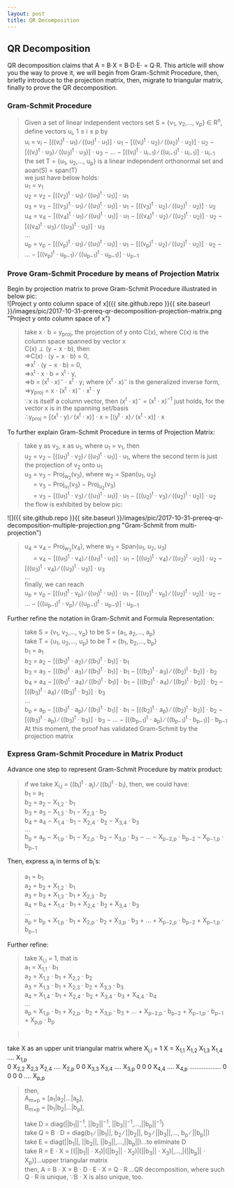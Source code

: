 ```yaml
---
layout: post
title: QR Decomposition
---
```


## QR Decomposition
<p class="message">
QR decomposition claims that A = B&sdot;X = B&sdot;D&sdot;E&sdot; = Q&sdot;R.
This article will show you the way to prove it, we will begin from Gram-Schmit Procedure, then, briefly introduce to the projection matrix, then, migrate to triangular matrix, finally to prove the QR decomposition.    
</p>

### Gram-Schmit Procedure
>Given a set of linear independent vectors set S = {v<sub>1</sub>, v<sub>2</sub>,..., v<sub>p</sub>} &isin; R<sup>n</sup>,  
>define vectors u<sub>i</sub>, 1 &le; i &le; p by   
>u<sub>i</sub> = v<sub>i</sub> − [((v<sub>i</sub>)<sup>t</sup> &sdot; u<sub>1</sub>) ∕ ((u<sub>1</sub>)<sup>t</sup> &sdot; u<sub>1</sub>)] &sdot; u<sub>1</sub> − [((v<sub>i</sub>)<sup>t</sup> &sdot; u<sub>2</sub>) ∕ ((u<sub>2</sub>)<sup>t</sup> &sdot; u<sub>2</sub>)] &sdot; u<sub>2</sub> − [((v<sub>i</sub>)<sup>t</sup> &sdot; u<sub>3</sub>) ∕ ((u<sub>3</sub>)<sup>t</sup> &sdot; u<sub>3</sub>)] &sdot; u<sub>3</sub> − ... − [((v<sub>i</sub>)<sup>t</sup> &sdot; u<sub>i−1</sub>) ∕ ((u<sub>i−1</sub>)<sup>t</sup> &sdot; u<sub>i−1</sub>)] &sdot; u<sub>i−1</sub>  
>the set T = {u<sub>1</sub>, u<sub>2</sub>,..., u<sub>p</sub>} is a linear independent orthonormal set and aoan(S) = span(T)  
>we just have below holds:  
>u<sub>1</sub> = v<sub>1</sub>  
>u<sub>2</sub> = v<sub>2</sub> − [((v<sub>2</sub>)<sup>t</sup> &sdot; u<sub>1</sub>) ∕ ((u<sub>1</sub>)<sup>t</sup> &sdot; u<sub>1</sub>)] &sdot; u<sub>1</sub>  
>u<sub>3</sub> = v<sub>3</sub> − [((v<sub>3</sub>)<sup>t</sup> &sdot; u<sub>1</sub>) ∕ ((u<sub>1</sub>)<sup>t</sup> &sdot; u<sub>1</sub>)] &sdot; u<sub>1</sub> − [((v<sub>3</sub>)<sup>t</sup> &sdot; u<sub>2</sub>) ∕ ((u<sub>2</sub>)<sup>t</sup> &sdot; u<sub>2</sub>)] &sdot; u<sub>2</sub>  
>u<sub>4</sub> = v<sub>4</sub> − [((v<sub>4</sub>)<sup>t</sup> &sdot; u<sub>1</sub>) ∕ ((u<sub>1</sub>)<sup>t</sup> &sdot; u<sub>1</sub>)] &sdot; u<sub>1</sub> − [((v<sub>4</sub>)<sup>t</sup> &sdot; u<sub>2</sub>) ∕ ((u<sub>2</sub>)<sup>t</sup> &sdot; u<sub>2</sub>)] &sdot; u<sub>2</sub> − [((v<sub>4</sub>)<sup>t</sup> &sdot; u<sub>3</sub>) ∕ ((u<sub>3</sub>)<sup>t</sup> &sdot; u<sub>3</sub>)] &sdot; u<sub>3</sub>  
>...  
>u<sub>p</sub> = v<sub>p</sub> − [((v<sub>p</sub>)<sup>t</sup> &sdot; u<sub>1</sub>) ∕ ((u<sub>1</sub>)<sup>t</sup> &sdot; u<sub>1</sub>)] &sdot; u<sub>1</sub> − [((v<sub>p</sub>)<sup>t</sup> &sdot; u<sub>2</sub>) ∕ ((u<sub>2</sub>)<sup>t</sup> &sdot; u<sub>2</sub>)] &sdot; u<sub>2</sub> − ... − [((v<sub>p</sub>)<sup>t</sup> &sdot; u<sub>p−1</sub>) ∕ ((u<sub>p−1</sub>)<sup>t</sup> &sdot; u<sub>p−1</sub>)] &sdot; u<sub>p−1</sub>

### Prove Gram-Schmit Procedure by means of Projection Matrix
Begin by projection matrix to prove Gram-Schmit Procedure illustrated in below pic:   
![Project y onto column space of x]({{ site.github.repo }}{{ site.baseurl }}/images/pic/2017-10-31-prereq-qr-decomposition-projection-matrix.png "Project y onto column space of x")

>take x &sdot; b = y<sub>proj</sub>, the projection of y onto C(x), where C(x) is the column space spanned by vector x  
>C(x) &perp; (y − x &sdot; b), then    
>=>C(x) &sdot; (y − x &sdot; b) = 0,  
>=>x<sup>t</sup> &sdot; (y − x &sdot; b) = 0,  
>=>x<sup>t</sup> &sdot; x &sdot; b =  x<sup>t</sup> &sdot; y,  
>=>b = (x<sup>t</sup> &sdot; x)<sup>−</sup> &sdot; x<sup>t</sup> &sdot; y; where (x<sup>t</sup> &sdot; x)<sup>−</sup> is the generalized inverse form,       
>=>y<sub>proj</sub> = x &sdot; (x<sup>t</sup> &sdot; x)<sup>−</sup> &sdot; x<sup>t</sup> &sdot; y       
>∵x is itself a column vector, then (x<sup>t</sup> &sdot; x)<sup>−</sup> = (x<sup>t</sup> &sdot; x)<sup>−1</sup> just holds, for the vector x is in the spanning set/basis    
>&there4;y<sub>proj</sub> = [(x<sup>t</sup> &sdot; y) ∕ (x<sup>t</sup> &sdot; x)] &sdot; x = [(y<sup>t</sup> &sdot; x) ∕ (x<sup>t</sup> &sdot; x)] &sdot; x 

To further explain Gram-Schmit Procedure in terms of Projection Matrix:
>take y as v<sub>2</sub>, x as u<sub>1</sub>, where u<sub>1</sub> = v<sub>1</sub>, then      
>u<sub>2</sub> = v<sub>2</sub> − [((u<sub>1</sub>)<sup>t</sup> &sdot; v<sub>2</sub>) ∕ ((u<sub>1</sub>)<sup>t</sup> &sdot; u<sub>1</sub>)] &sdot; u<sub>1</sub>, where the second term is just the projection of v<sub>2</sub> onto u<sub>1</sub>  
>u<sub>3</sub> = v<sub>3</sub> − Proj<sub>w<sub>2</sub></sub>(v<sub>3</sub>), where w<sub>2</sub> = Span(u<sub>1</sub>, u<sub>2</sub>)   
>&#160;&#160;&#160;&#160;&#160;= v<sub>3</sub> − Proj<sub>u<sub>1</sub></sub>(v<sub>3</sub>) − Proj<sub>u<sub>2</sub></sub>(v<sub>3</sub>)      
>&#160;&#160;&#160;&#160;&#160;= v<sub>3</sub> − [((u<sub>1</sub>)<sup>t</sup> &sdot; v<sub>3</sub>) ∕ ((u<sub>1</sub>)<sup>t</sup> &sdot; u<sub>1</sub>)] &sdot; u<sub>1</sub> − [((u<sub>2</sub>)<sup>t</sup> &sdot; v<sub>3</sub>) ∕ ((u<sub>2</sub>)<sup>t</sup> &sdot; u<sub>2</sub>)] &sdot; u<sub>2</sub>    
>the flow is exhibited by below pic:    

![]({{ site.github.repo }}{{ site.baseurl }}/images/pic/2017-10-31-prereq-qr-decomposition-multiple-projection.png "Gram-Schmit from multi-projection")

>u<sub>4</sub> = v<sub>4</sub> − Proj<sub>w<sub>3</sub></sub>(v<sub>4</sub>), where w<sub>3</sub> = Span(u<sub>1</sub>, u<sub>2</sub>, u<sub>3</sub>)  
>&#160;&#160;&#160;&#160;&#160;= v<sub>4</sub> − [((u<sub>1</sub>)<sup>t</sup> &sdot; v<sub>4</sub>) ∕ ((u<sub>1</sub>)<sup>t</sup> &sdot; u<sub>1</sub>)] &sdot; u<sub>1</sub> − [((u<sub>2</sub>)<sup>t</sup> &sdot; v<sub>4</sub>) ∕ ((u<sub>2</sub>)<sup>t</sup> &sdot; u<sub>2</sub>)] &sdot; u<sub>2</sub>  − [((u<sub>3</sub>)<sup>t</sup> &sdot; v<sub>4</sub>) ∕ ((u<sub>3</sub>)<sup>t</sup> &sdot; u<sub>3</sub>)] &sdot; u<sub>3</sub>  
>...  
>finally, we can reach      
>u<sub>p</sub> = v<sub>p</sub> − [((u<sub>1</sub>)<sup>t</sup> &sdot; v<sub>p</sub>) ∕ ((u<sub>1</sub>)<sup>t</sup> &sdot; u<sub>1</sub>)] &sdot; u<sub>1</sub> − [((u<sub>2</sub>)<sup>t</sup> &sdot; v<sub>p</sub>) ∕ ((u<sub>2</sub>)<sup>t</sup> &sdot; u<sub>2</sub>)] &sdot; u<sub>2</sub>  − ... −  [((u<sub>p−1</sub>)<sup>t</sup> &sdot; v<sub>p</sub>) ∕ ((u<sub>p−1</sub>)<sup>t</sup> &sdot; u<sub>p−1</sub>)] &sdot; u<sub>p−1</sub>

Further refine the notation in Gram-Schmit and Formula Representation:
>take S = {v<sub>1</sub>, v<sub>2</sub>,..., v<sub>p</sub>} to be S = {a<sub>1</sub>, a<sub>2</sub>,..., a<sub>p</sub>}  
>take T = {u<sub>1</sub>, u<sub>2</sub>,..., u<sub>p</sub>} to be T = {b<sub>1</sub>, b<sub>2</sub>,..., b<sub>p</sub>}  
>b<sub>1</sub> = a<sub>1</sub>  
>b<sub>2</sub> = a<sub>2</sub> − [((b<sub>1</sub>)<sup>t</sup> &sdot; a<sub>2</sub>) ∕ ((b<sub>1</sub>)<sup>t</sup> &sdot; b<sub>1</sub>)] &sdot; b<sub>1</sub>  
>b<sub>3</sub> = a<sub>3</sub> − [((b<sub>1</sub>)<sup>t</sup> &sdot; a<sub>3</sub>) ∕ ((b<sub>1</sub>)<sup>t</sup> &sdot; b<sub>1</sub>)] &sdot; b<sub>1</sub> − [((b<sub>2</sub>)<sup>t</sup> &sdot; a<sub>3</sub>) ∕ ((b<sub>2</sub>)<sup>t</sup> &sdot; b<sub>2</sub>)] &sdot; b<sub>2</sub>  
>b<sub>4</sub> = a<sub>4</sub> − [((b<sub>1</sub>)<sup>t</sup> &sdot; a<sub>4</sub>) ∕ ((b<sub>1</sub>)<sup>t</sup> &sdot; b<sub>1</sub>)] &sdot; b<sub>1</sub> − [((b<sub>2</sub>)<sup>t</sup> &sdot; a<sub>4</sub>) ∕ ((b<sub>2</sub>)<sup>t</sup> &sdot; b<sub>2</sub>)] &sdot; b<sub>2</sub> − [((b<sub>3</sub>)<sup>t</sup> &sdot; a<sub>4</sub>) ∕ ((b<sub>3</sub>)<sup>t</sup> &sdot; b<sub>3</sub>)] &sdot; b<sub>3</sub>  
>...  
>b<sub>p</sub> = a<sub>p</sub> − [((b<sub>1</sub>)<sup>t</sup> &sdot; a<sub>p</sub>) ∕ ((b<sub>1</sub>)<sup>t</sup> &sdot; b<sub>1</sub>)] &sdot; b<sub>1</sub> − [((b<sub>2</sub>)<sup>t</sup> &sdot; a<sub>p</sub>) ∕ ((b<sub>2</sub>)<sup>t</sup> &sdot; b<sub>2</sub>)] &sdot; b<sub>2</sub> − [((b<sub>3</sub>)<sup>t</sup> &sdot; a<sub>p</sub>) ∕ ((b<sub>3</sub>)<sup>t</sup> &sdot; b<sub>3</sub>)] &sdot; b<sub>3</sub> − ... − [((b<sub>p−1</sub>)<sup>t</sup> &sdot; a<sub>p</sub>) ∕ ((b<sub>p−1</sub>)<sup>t</sup> &sdot; b<sub>p−1</sub>)] &sdot; b<sub>p−1</sub>  
>At this moment, the proof has validated Gram-Schmit by the projection matrix

### Express Gram-Schmit Procedure in Matrix Product
Advance one step to represent Gram-Schmit Procedure by matrix product:
>if we take X<sub>i,j</sub> = ((b<sub>i</sub>)<sup>t</sup> &sdot; a<sub>j</sub>) ∕ ((b<sub>i</sub>)<sup>t</sup> &sdot; b<sub>i</sub>), then, we could have:  
>b<sub>1</sub> = a<sub>1</sub>  
>b<sub>2</sub> = a<sub>2</sub> − X<sub>1,2</sub> &sdot; b<sub>1</sub>  
>b<sub>3</sub> = a<sub>3</sub> − X<sub>1,3</sub> &sdot; b<sub>1</sub> − X<sub>2,3</sub> &sdot; b<sub>2</sub>  
>b<sub>4</sub> = a<sub>4</sub> − X<sub>1,4</sub> &sdot; b<sub>1</sub> − X<sub>2,4</sub> &sdot; b<sub>2</sub> − X<sub>3,4</sub> &sdot; b<sub>3</sub>  
>...  
>b<sub>p</sub> = a<sub>p</sub> − X<sub>1,p</sub> &sdot; b<sub>1</sub> − X<sub>2,p</sub> &sdot; b<sub>2</sub> − X<sub>3,p</sub> &sdot; b<sub>3</sub> − ... − X<sub>p−2,p</sub> &sdot; b<sub>p−2</sub> − X<sub>p−1,p</sub> &sdot; b<sub>p−1</sub>  

Then, express a<sub>i</sub> in terms of b<sub>i</sub>&prime;s:
>a<sub>1</sub> = b<sub>1</sub>  
>a<sub>2</sub> = b<sub>2</sub> + X<sub>1,2</sub> &sdot; b<sub>1</sub>  
>a<sub>3</sub> = b<sub>3</sub> + X<sub>1,3</sub> &sdot; b<sub>1</sub> + X<sub>2,3</sub> &sdot; b<sub>2</sub>  
>a<sub>4</sub> = b<sub>4</sub> + X<sub>1,4</sub> &sdot; b<sub>1</sub> + X<sub>2,4</sub> &sdot; b<sub>2</sub> + X<sub>3,4</sub> &sdot; b<sub>3</sub>  
>...  
>a<sub>p</sub> = b<sub>p</sub> + X<sub>1,p</sub> &sdot; b<sub>1</sub> + X<sub>2,p</sub> &sdot; b<sub>2</sub> + X<sub>3,p</sub> &sdot; b<sub>3</sub> + ... + X<sub>p−2,p</sub> &sdot; b<sub>p−2</sub> + X<sub>p−1,p</sub> &sdot; b<sub>p−1</sub>  

Further refine:
>take X<sub>i,i</sub> = 1, that is  
>a<sub>1</sub> = X<sub>1,1</sub> &sdot; b<sub>1</sub>  
>a<sub>2</sub> = X<sub>1,2</sub> &sdot; b<sub>1</sub> + X<sub>2,2</sub> &sdot; b<sub>2</sub>  
>a<sub>3</sub> = X<sub>1,3</sub> &sdot; b<sub>1</sub> + X<sub>2,3</sub> &sdot; b<sub>2</sub> + X<sub>3,3</sub> &sdot; b<sub>3</sub>  
>a<sub>4</sub> = X<sub>1,4</sub> &sdot; b<sub>1</sub> + X<sub>2,4</sub> &sdot; b<sub>2</sub> + X<sub>3,4</sub> &sdot; b<sub>3</sub> + X<sub>4,4</sub> &sdot; b<sub>4</sub>  
>...  
>a<sub>p</sub> = X<sub>1,p</sub> &sdot; b<sub>1</sub> + X<sub>2,p</sub> &sdot; b<sub>2</sub> + X<sub>3,p</sub> &sdot; b<sub>3</sub> + ... + X<sub>p−2,p</sub> &sdot; b<sub>p−2</sub> + X<sub>p−1,p</sub> &sdot; b<sub>p−1</sub> + X<sub>p,p</sub> &sdot; b<sub>p</sub>  

><div class="code_responsive"><pre class="programlisting">
take X as an upper unit triangular matrix where X<sub>i,i</sub> = 1 
X = 
X<sub>1,1</sub> X<sub>1,2</sub> X<sub>1,3</sub> X<sub>1,4</sub> .... X<sub>1,p</sub>  
 0    X<sub>2,2</sub> X<sub>2,3</sub> X<sub>2,4</sub> .... X<sub>2,p</sub>
 0     0   X<sub>3,3</sub> X<sub>3,4</sub> .... X<sub>3,p</sub>
 0     0    0   X<sub>4,4</sub> .... X<sub>4,p</sub>
   ..................
 0     0    0   0  ....   X<sub>p,p</sub></pre></div>
>then,  
>A<sub>m×p</sub> = [a<sub>1</sub>|a<sub>2</sub>|...|a<sub>p</sub>],    
>B<sub>m×p</sub> = [b<sub>1</sub>|b<sub>2</sub>|...|b<sub>p</sub>],  
>
>take D = diag(||b<sub>1</sub>||<sup>−1</sup>, ||b<sub>2</sub>||<sup>−1</sup>, ||b<sub>3</sub>||<sup>−1</sup>,...,||b<sub>p</sub>||<sup>−1</sup>)  
>take Q = B &sdot; D = diag(b<sub>1</sub> ∕ ||b<sub>1</sub>||, b<sub>2</sub> ∕ ||b<sub>2</sub>||, b<sub>3</sub> ∕  ||b<sub>3</sub>||,..., b<sub>p</sub> ∕ ||b<sub>p</sub>||)  
>take E = diag(||b<sub>1</sub>||, ||b<sub>2</sub>||, ||b<sub>3</sub>||,...,||b<sub>p</sub>||)...to eliminate D  
>take R = E &sdot; X = [(||b<sub>1</sub>|| &sdot; X<sub>1</sub>)|(||b<sub>2</sub>|| &sdot; X<sub>2</sub>)|(||b<sub>3</sub>|| &sdot; X<sub>3</sub>)|,...,|(||b<sub>p</sub>|| &sdot; X<sub>p</sub>)]...upper triangular matrix  
>then, A = B &sdot; X = B &sdot; D &sdot; E &sdot; X = Q &sdot; R ...QR decomposition, where such Q  &sdot; R is unique, ∵B &sdot; X is also unique, too.